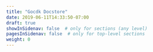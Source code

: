 ```yaml
---
title: "Gocdk Docstore"
date: 2019-06-11T14:33:50-07:00
draft: true
showInSidenav: false  # only for sections (any level)
pagesInSidenav: false  # only for top-level sections
weight: 0
---
```



